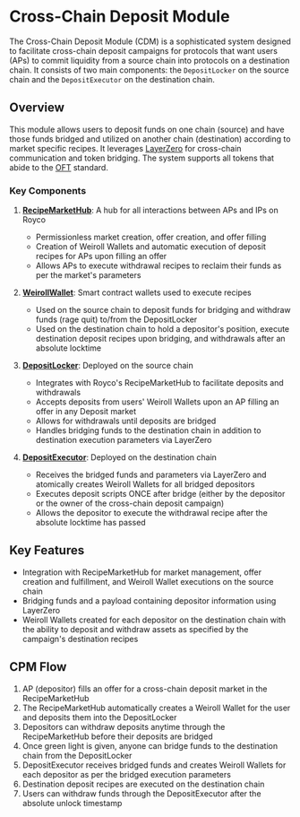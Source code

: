 # Cross-Chain Deposit Module

The Cross-Chain Deposit Module (CDM) is a sophisticated system designed to facilitate cross-chain deposit campaigns for protocols that want users (APs) to commit liquidity from a source chain into protocols on a destination chain. It consists of two main components: the ```DepositLocker``` on the source chain and the ```DepositExecutor``` on the destination chain.

## Overview

This module allows users to deposit funds on one chain (source) and have those funds bridged and utilized on another chain (destination) according to market specific recipes. It leverages [LayerZero](https://layerzero.network) for cross-chain communication and token bridging. The system supports all tokens that abide to the [OFT](https://docs.layerzero.network/v2/home/token-standards/oft-standard) standard.

### Key Components

1. **[RecipeMarketHub](https://github.com/roycoprotocol/royco/blob/main/src/RecipeMarketHub.sol)**: A hub for all interactions between APs and IPs on Royco
   - Permissionless market creation, offer creation, and offer filling
   - Creation of Weiroll Wallets and automatic execution of deposit recipes for APs upon filling an offer
   - Allows APs to execute withdrawal recipes to reclaim their funds as per the market's parameters

1. **[WeirollWallet](https://github.com/roycoprotocol/royco/blob/main/src/WeirollWallet.sol)**: Smart contract wallets used to execute recipes
   - Used on the source chain to deposit funds for bridging and withdraw funds (rage quit) to/from the DepositLocker
   - Used on the destination chain to hold a depositor's position, execute destination deposit recipes upon bridging, and withdrawals after an absolute locktime

2. **[DepositLocker](https://github.com/roycoprotocol/cross-chain-deposit-module/blob/main/src/DepositLocker.sol)**: Deployed on the source chain
   - Integrates with Royco's RecipeMarketHub to facilitate deposits and withdrawals
   - Accepts deposits from users' Weiroll Wallets upon an AP filling an offer in any Deposit market
   - Allows for withdrawals until deposits are bridged
   - Handles bridging funds to the destination chain in addition to destination execution parameters via LayerZero

3. **[DepositExecutor](https://github.com/roycoprotocol/cross-chain-deposit-module/blob/main/src/DepositExecutor.sol)**: Deployed on the destination chain
   - Receives the bridged funds and parameters via LayerZero and atomically creates Weiroll Wallets for all bridged depositors
   - Executes deposit scripts ONCE after bridge (either by the depositor or the owner of the cross-chain deposit campaign)
   - Allows the depositor to execute the withdrawal recipe after the absolute locktime has passed

## Key Features

- Integration with RecipeMarketHub for market management, offer creation and fulfillment, and Weiroll Wallet executions on the source chain
- Bridging funds and a payload containing depositor information using LayerZero
- Weiroll Wallets created for each depositor on the destination chain with the ability to deposit and withdraw assets as specified by the campaign's destination recipes

## CPM Flow
1. AP (depositor) fills an offer for a cross-chain deposit market in the RecipeMarketHub
2. The RecipeMarketHub automatically creates a Weiroll Wallet for the user and deposits them into the DepositLocker
3. Depositors can withdraw deposits anytime through the RecipeMarketHub before their deposits are bridged
4. Once green light is given, anyone can bridge funds to the destination chain from the DepositLocker
5. DepositExecutor receives bridged funds and creates Weiroll Wallets for each depositor as per the bridged execution parameters
6. Destination deposit recipes are executed on the destination chain
7. Users can withdraw funds through the DepositExecutor after the absolute unlock timestamp